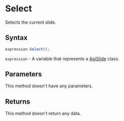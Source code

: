 # Select

Selects the current slide.

## Syntax

```javascript
expression.Select();
```

`expression` - A variable that represents a [ApiSlide](../ApiSlide.md) class.

## Parameters

This method doesn't have any parameters.

## Returns

This method doesn't return any data.